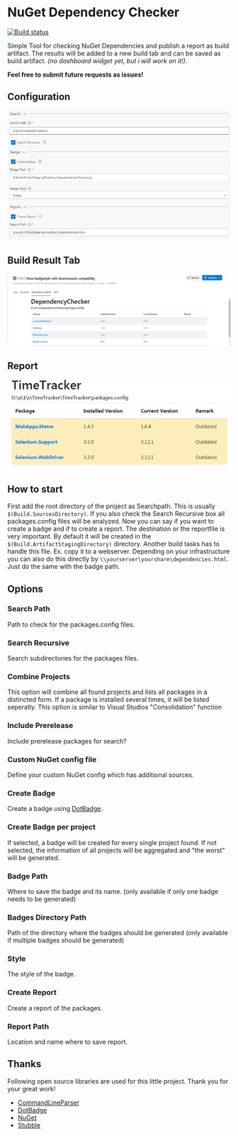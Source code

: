 # NuGet Dependency Checker

[![Build status](https://dev.azure.com/webdude/DependencyChecker/_apis/build/status/DependencyChecker)](https://dev.azure.com/webdude/DependencyChecker/_build/latest?definitionId=22)

Simple Tool for checking NuGet Dependencies and publish a report as build artifact. The results will be added to a new build tab and can be saved as build artifact. *(no dashboard widget yet, but i will work on it!)*.

**Feel free to submit future requests as issues!**

## Configuration
![Overview](https://raw.githubusercontent.com/chwebdude/DependencyChecker/master/images/overview.jpg)

## Build Result Tab
![Build Result Tab](https://raw.githubusercontent.com/chwebdude/DependencyChecker/master/images/reportTab.png)

## Report
![Report](https://raw.githubusercontent.com/chwebdude/DependencyChecker/master/images/report.jpg)

## How to start

First add the root directory of the project as Searchpath. This is usually `$(Build.SourcesDirectory)`. If you also check the Search Recursive box all packages.config files will be analyzed.
Now you can say if you want to create a badge and if to create a report. The destination or the reportfile is very important. By default it will be created in the `$(Build.ArtifactStagingDirectory)` directory. Another build tasks has to handle this file. Ex. copy it to a webserver. Depending on your infrastructure you can also do this directly by `\\yourserver\yourshare\dependencies.html`. Just do the same with the badge path.

## Options

### Search Path
Path to check for the packages.config files.

### Search Recursive
Search subdirectories for the packages files.

### Combine Projects
This option will combine all found projects and lists all packages in a distincted form. If a package is installed several times, it will be listed seperatly. This option is similar to Visual Studios "Consolidation" function

### Include Prerelease
Include prerelease packages for search?

### Custom NuGet config file
Define your custom NuGet config which has additional sources.

### Create Badge
Create a badge using [DotBadge](https://github.com/rebornix/DotBadge).

### Create Badge per project
If selected, a badge will be created for every single project found. If not selected, the information of all projects will be aggregated and "the worst" will be generated.

### Badge Path
Where to save the badge and its name. (only available if only one badge needs to be generated)

### Badges Directory Path
Path of the directory where the badges should be generated (only available if multiple badges should be generated)

### Style
The style of the badge.

### Create Report
Create a report of the packages.

### Report Path
Location and name where to save report.


## Thanks
Following open source libraries are used for this little project. Thank you for your great work!
* [CommandLineParser](https://github.com/commandlineparser/commandline)
* [DotBadge](https://github.com/rebornix/DotBadge)
* [NuGet](https://github.com/NuGet/Home)
* [Stubble](https://github.com/stubbleorg/stubble)